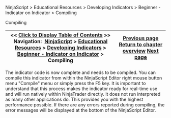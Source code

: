 ﻿


NinjaScript \> Educational Resources \> Developing Indicators \> Beginner \- Indicator on Indicator \> Compiling






















Compiling







| \<\< [Click to Display Table of Contents](compiling2.md) \>\> **Navigation:**     [NinjaScript](ninjascript-1.md) \> [Educational Resources](educational_resources-1.md) \> [Developing Indicators](developing_indicators-1.md) \> [Beginner \- Indicator on Indicator](beginner_-_indicator_on_indica-1.md) \> Compiling | [Previous page](entering_calculation_logic2-1.md) [Return to chapter overview](beginner_-_indicator_on_indica-1.md) [Next page](using2-1.md) |
| --- | --- |











The indicator code is now complete and needs to be compiled. You can compile this indicator from within the NinjaScript Editor right mouse button menu "Compile" menu or simply press the F5 key. It is important to understand that this process makes the indicator ready for real\-time use and will run natively within NinjaTrader directly. It does not run interpreted as many other applications do. This provides you with the highest performance possible. If there are any errors reported during compiling, the error messages will be displayed at the bottom of the NinjaScript Editor.








